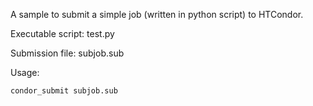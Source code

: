 A sample to submit a simple job (written in python script) to HTCondor. 

Executable script: test.py

Submission file: subjob.sub

Usage:
```
condor_submit subjob.sub
```